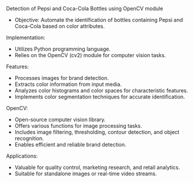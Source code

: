 Detection of Pepsi and Coca-Cola Bottles using OpenCV module
- Objective: Automate the identification of bottles containing Pepsi and Coca-Cola based on color attributes.

Implementation:
- Utilizes Python programming language.
- Relies on the OpenCV (cv2) module for computer vision tasks.

Features:
- Processes images for brand detection.
- Extracts color information from input media.
- Analyzes color histograms and color spaces for characteristic features.
- Implements color segmentation techniques for accurate identification.

OpenCV:
- Open-source computer vision library.
- Offers various functions for image processing tasks.
- Includes image filtering, thresholding, contour detection, and object recognition.
- Enables efficient and reliable brand detection.

Applications:
- Valuable for quality control, marketing research, and retail analytics.
- Suitable for standalone images or real-time video streams.
